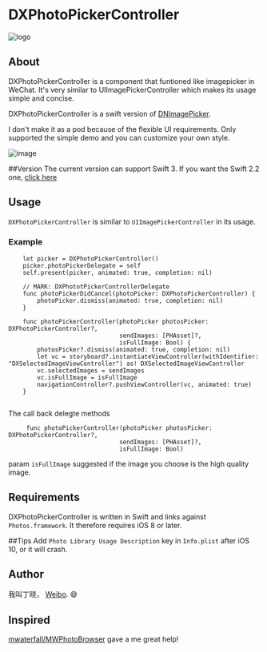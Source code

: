 # DXPhotoPickerController

![logo](https://github.com/AwesomeDennis/DXPhotoPicker/blob/master/ScreenShot/Icon.png)

## About
DXPhotoPickerController is a component that funtioned like imagepicker in WeChat. It's very similar to UIImagePickerController which makes its usage simple and concise.

DXPhotoPickerController is a swift version of [DNImagePicker](https://github.com/AwesomeDennis/DNImagePicker).

I don't make it as a pod because of the flexible UI requirements. Only supported the simple demo and you can customize your own style.

 ![image](https://github.com/AwesomeDennis/DXPhotoPicker/blob/master/ScreenShot/ScreenShot.gif) 

##Version
The current version can support Swift 3. If you want the Swift 2.2 one, [click here](https://github.com/AwesomeDennis/DXPhotoPicker/releases/tag/1.0)


## Usage
`DXPhotoPickerController` is similar to `UIImagePickerController` in its usage.

### Example
```
	let picker = DXPhotoPickerController()
    picker.photoPickerDelegate = self
    self.present(picker, animated: true, completion: nil)
```
```
    // MARK: DXPhototPickerControllerDelegate
    func photoPickerDidCancel(photoPicker: DXPhotoPickerController) {
        photoPicker.dismiss(animated: true, completion: nil)
    }

    func photoPickerController(photoPicker photosPicker: DXPhotoPickerController?,
                               sendImages: [PHAsset]?,
                               isFullImage: Bool) {
        photosPicker?.dismiss(animated: true, completion: nil)
        let vc = storyboard?.instantiateViewController(withIdentifier: "DXSelectedImageViewController") as! DXSelectedImageViewController
        vc.selectedImages = sendImages
        vc.isFullImage = isFullImage
        navigationController?.pushViewController(vc, animated: true)
    }


```

The call back delegte methods
```
	 func photoPickerController(photoPicker photosPicker: DXPhotoPickerController?,
                               sendImages: [PHAsset]?,
                               isFullImage: Bool)
```
 param `isFullImage` suggested if the image you choose is the high quality image.

## Requirements
DXPhotoPickerController is written in Swift and links against `Photos.framework`. It therefore requires iOS 8 or later.

##Tips
Add `Photo Library Usage Description` key in `Info.plist` after iOS 10, or it will crash.

## Author
我叫丁晓， [Weibo](http://weibo.com/GreatDingXiao).
😄

## Inspired
[mwaterfall/MWPhotoBrowser](https://github.com/mwaterfall/MWPhotoBrowser) gave a me great help!
